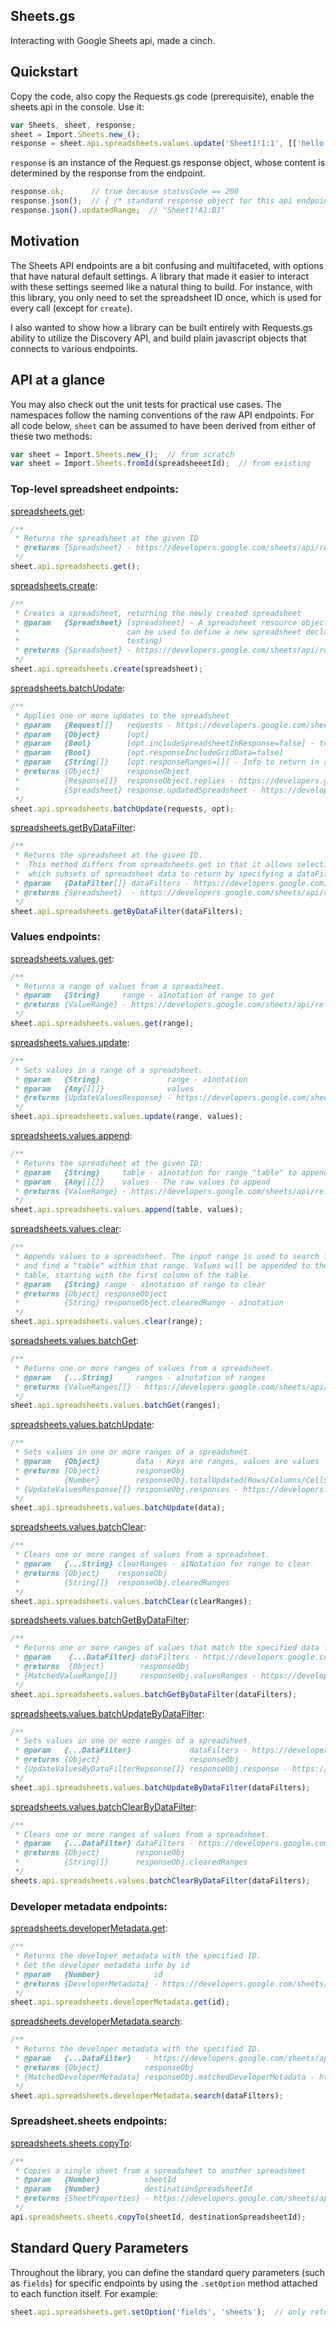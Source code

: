 ## Sheets.gs

Interacting with Google Sheets api, made a cinch.

## Quickstart

Copy the code, also copy the Requests.gs code (prerequisite), enable the sheets api in the console. Use it:

```js
var Sheets, sheet, response;
sheet = Import.Sheets.new_();
response = sheet.api.spreadsheets.values.update('Sheet1!1:1', [['hello', 'world']]);
```

`response` is an instance of the Request.gs response object, whose content is determined by the response from the endpoint.

```js
response.ok;      // true because statusCode == 200
response.json();  // { /* standard response object for this api endpoint /* } 
response.json().updatedRange;  // "Sheet1!A1:B1"
```

## Motivation

The Sheets API endpoints are a bit confusing and multifaceted, with options that have natural default settings. A library that made it easier to interact with these settings seemed like a natural thing to build. For instance, with this library, you only need to set the spreadsheet ID once, which is used for every call (except for `create`).

I also wanted to show how a library can be built entirely with Requests.gs ability to utilize the Discovery API, and build plain javascript objects that connects to various endpoints.

## API at a glance

You may also check out the unit tests for practical use cases. The namespaces follow the naming conventions of the raw API endpoints. For all code below, `sheet` can be assumed to have been derived from either of these two methods:

```js
var sheet = Import.Sheets.new_();  // from scratch
var sheet = Import.Sheets.fromId(spreadsheeetId);  // from existing
```

### Top-level spreadsheet endpoints:

[spreadsheets.get](https://developers.google.com/sheets/api/reference/rest/v4/spreadsheets/get):

```js
/**
 * Returns the spreadsheet at the given ID
 * @returns {Spreadsheet} - https://developers.google.com/sheets/api/reference/rest/v4/spreadsheets#Spreadsheet
 */
sheet.api.spreadsheets.get();
```

[spreadsheets.create](https://developers.google.com/sheets/api/reference/rest/v4/spreadsheets/create):

```js
/**
 * Creates a spreadsheet, returning the newly created spreadsheet
 * @param   {Spreadsheet} [spreadsheet] - A spreadsheet resource object, which
 *                        can be used to define a new spreadsheet declaratively (useful for
 *                        testing)
 * @returns {Spreadsheet} - https://developers.google.com/sheets/api/reference/rest/v4/spreadsheets#Spreadsheet 
 */
sheet.api.spreadsheets.create(spreadsheet);
```

[spreadsheets.batchUpdate](https://developers.google.com/sheets/api/reference/rest/v4/spreadsheets/batchUpdate):

```js
/**
 * Applies one or more updates to the spreadsheet
 * @param   {Request[]}   requests - https://developers.google.com/sheets/api/reference/rest/v4/spreadsheets/request#Request
 * @param   {Object}      [opt]
 * @param   {Bool}        [opt.includeSpreadsheetInResponse=false] - true if you want values back 
 * @param   {Bool}        [opt.responseIncludeGridData=false]
 * @param   {String[]}    [opt.responseRanges=[]] - Info to return in response
 * @returns {Object}      responseObject
 *          {Response[]}  responseObject.replies - https://developers.google.com/sheets/api/reference/rest/v4/spreadsheets/response#Response
 *          {Spreadsheet} response.updatedSpreadsheet - https://developers.google.com/sheets/api/reference/rest/v4/spreadsheets#Spreadsheet
 */
sheet.api.spreadsheets.batchUpdate(requests, opt);
```

[spreadsheets.getByDataFilter](https://developers.google.com/sheets/api/reference/rest/v4/spreadsheets/getByDataFilter):

```js
/**
 * Returns the spreadsheet at the given ID.
 *  This method differs from spreadsheets.get in that it allows selecting 
 *  which subsets of spreadsheet data to return by specifying a dataFilters parameter.
 * @param   {DataFilter[]} dataFilters - https://developers.google.com/sheets/api/reference/rest/v4/DataFilter
 * @returns {Spreadsheet}  - https://developers.google.com/sheets/api/reference/rest/v4/spreadsheets#Spreadsheet 
 */
sheet.api.spreadsheets.getByDataFilter(dataFilters);
```

### Values endpoints:

[spreadsheets.values.get](https://developers.google.com/sheets/api/reference/rest/v4/spreadsheets.values/get):

```js
/**
 * Returns a range of values from a spreadsheet.
 * @param   {String}     range - a1notation of range to get
 * @returns {ValueRange} - https://developers.google.com/sheets/api/reference/rest/v4/spreadsheets.values#ValueRange
 */
sheet.api.spreadsheets.values.get(range);
```

[spreadsheets.values.update](https://developers.google.com/sheets/api/reference/rest/v4/spreadsheets.values/update):

```js
/**
 * Sets values in a range of a spreadsheet.
 * @param   {String}               range - a1notation
 * @param   {Any[][]}              values
 * @returns {UpdateValuesResponse} - https://developers.google.com/sheets/api/reference/rest/v4/UpdateValuesResponse
 */
sheet.api.spreadsheets.values.update(range, values);
```

[spreadsheets.values.append](https://developers.google.com/sheets/api/reference/rest/v4/spreadsheets.values/append):

```js
/**
 * Returns the spreadsheet at the given ID: 
 * @param   {String}     table - a1notation for range "table" to append (can be just sheet name)
 * @param   {Any[][]}    values - The raw values to append
 * @returns {ValueRange} - https://developers.google.com/sheets/api/reference/rest/v4/spreadsheets.values#ValueRange
 */
sheet.api.spreadsheets.values.append(table, values);
```

[spreadsheets.values.clear](https://developers.google.com/sheets/api/reference/rest/v4/spreadsheets.values/clear):

```js
/**
 * Appends values to a spreadsheet. The input range is used to search for existing data 
 * and find a "table" within that range. Values will be appended to the next row of the 
 * table, starting with the first column of the table.
 * @param   {String} range - a1notation of range to clear
 * @returns {Object} responseObject
 *          {String} responseObject.clearedRange - a1notation
 */
sheet.api.spreadsheets.values.clear(range);
```

[spreadsheets.values.batchGet](https://developers.google.com/sheets/api/reference/rest/v4/spreadsheets.values/batchGet):

```js
/**
 * Returns one or more ranges of values from a spreadsheet. 
 * @param   {...String}     ranges - a1notation of ranges
 * @returns {ValueRanges[]} - https://developers.google.com/sheets/api/reference/rest/v4/spreadsheets.values#ValueRange
 */
sheet.api.spreadsheets.values.batchGet(ranges);
```

[spreadsheets.values.batchUpdate](https://developers.google.com/sheets/api/reference/rest/v4/spreadsheets.values/batchUpdate):

```js
/**
 * Sets values in one or more ranges of a spreadsheet.
 * @param   {Object}        data - Keys are ranges, values are values
 * @returns {Object}        responseObj 
 *          {Number}        responseObj.totalUpdated(Rows/Columns/Cells/Sheets)}
 * {UpdateValuesResponse[]} responseObj.responses - https://developers.google.com/sheets/api/reference/rest/v4/
 */
sheet.api.spreadsheets.values.batchUpdate(data);
```

[spreadsheets.values.batchClear](https://developers.google.com/sheets/api/reference/rest/v4/spreadsheets.values/batchClear):

```js
/**
 * Clears one or more ranges of values from a spreadsheet.
 * @param   {...String} clearRanges - a1Notation for range to clear
 * @returns {Object}    responseObj
 *          {String[]}  responseObj.clearedRanges
 */
sheet.api.spreadsheets.values.batchClear(clearRanges);
```

[spreadsheets.values.batchGetByDataFilter](https://developers.google.com/sheets/api/reference/rest/v4/spreadsheets.values/batchClearByDataFilter):

```js
/**
 * Returns one or more ranges of values that match the specified data filters.
 * @param    {...DataFilter} dataFilters - https://developers.google.com/sheets/api/reference/rest/v4/DataFilter
 * @returns  {Object}        responseObj
 * {MatchedValueRange[]}     responseObj.valuesRanges - https://developers.google.com/sheets/api/reference/rest/v4/spreadsheets.values/batchGetByDataFilter#MatchedValueRange
 */
sheet.api.spreadsheets.values.batchGetByDataFilter(dataFilters);
```

[spreadsheets.values.batchUpdateByDataFilter](https://developers.google.com/sheets/api/reference/rest/v4/spreadsheets.values/batchUpdateByDataFilter):

```js
/**
 * Sets values in one or more ranges of a spreadsheet.
 * @param   {...DataFilter}             dataFilters - https://developers.google.com/sheets/api/reference/rest/v4/DataFilter
 * @returns {Object}                    responseObj
 * {UpdateValuesByDataFilterRepsonse[]} responseObj.response - https://forward2.herokuapp.com/developers/sheets/api/reference/rest/v4/spreadsheets.values/batchUpdateByDataFilter#UpdateValuesByDataFilterResponse
 */
sheet.api.spreadsheets.values.batchUpdateByDataFilter(dataFilters);
```

[spreadsheets.values.batchClearByDataFilter](https://developers.google.com/sheets/api/reference/rest/v4/spreadsheets.values/batchClearByDataFilter):

```js
/**
 * Clears one or more ranges of values from a spreadsheet.
 * @param   {...DataFilter} dataFilters - https://developers.google.com/sheets/api/reference/rest/v4/DataFilter
 * @returns {Object}        responseObj
 *          {String[]}      responseObj.clearedRanges
 */
sheets.api.spreadsheets.values.batchClearByDataFilter(dataFilters);
```

### Developer metadata endpoints:

[spreadsheets.developerMetadata.get](https://developers.google.com/sheets/api/reference/rest/v4/spreadsheets.developerMetadata/get):

```js
/**
 * Returns the developer metadata with the specified ID.
 * Get the developer metadata info by id
 * @param   {Number}            id
 * @returns {DeveloperMetadata} - https://developers.google.com/sheets/api/reference/rest/v4/spreadsheets.developerMetadata#DeveloperMetadata
 */
sheet.api.spreadsheets.developerMetadata.get(id);
```

[spreadsheets.developerMetadata.search](https://developers.google.com/sheets/api/reference/rest/v4/spreadsheets.developerMetadata/search):

```js
/**
 * Returns the developer metadata with the specified ID.
 * @param   {...DataFilter}   - https://developers.google.com/sheets/api/reference/rest/v4/DataFilter
 * @returns {Object}          responseObj
 * {MatchedDeveloperMetadata} responseObj.matchedDeveloperMetadata - https://forward2.herokuapp.com/developers/sheets/api/reference/rest/v4/spreadsheets.developerMetadata/search#MatchedDeveloperMetadata
 */
sheet.api.spreadsheets.developerMetadata.search(dataFilters);
```

### Spreadsheet.sheets endpoints:

[spreadsheets.sheets.copyTo](https://developers.google.com/sheets/api/reference/rest/v4/spreadsheets.sheets/copyTo):

```js
/**
 * Copies a single sheet from a spreadsheet to another spreadsheet
 * @param   {Number}          sheetId
 * @param   {Number}          destinationSpreadsheetId
 * @returns {SheetProperties} - https://developers.google.com/sheets/api/reference/rest/v4/spreadsheets#SheetProperties
 */
api.spreadsheets.sheets.copyTo(sheetId, destinationSpreadsheetId);
```

## Standard Query Parameters

Throughout the library, you can define the standard query parameters (such as `fields`) for specific endpoints by using the `.setOption` method attached to each function itself. For example:

```js
sheet.api.spreadsheets.get.setOption('fields', 'sheets');  // only return sheet property in response
```
